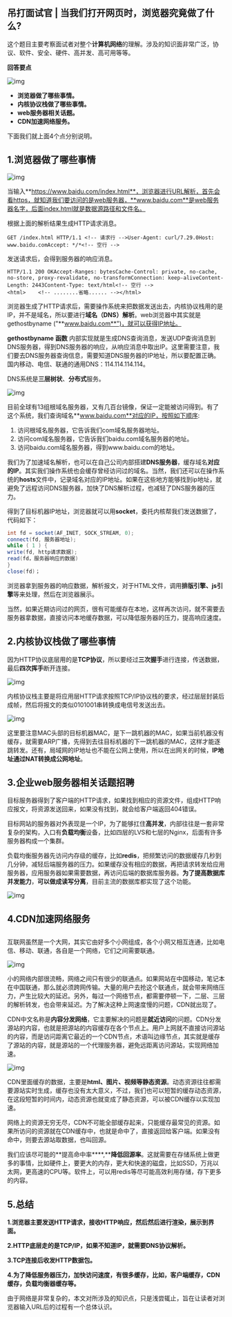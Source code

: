 ## 吊打面试官 | 当我们打开网页时，浏览器究竟做了什么? 

这个题目主要考察面试者对整个**计算机网络**的理解。涉及的知识面非常广泛，协议、软件、安全、硬件、高并发、高可用等等。

**回答要点**

 

![img](Untitled.assets/format,png-20201226233004261.png)

 

- **浏览器做了哪些事情。**
- **内核协议栈做了哪些事情。**
- **web服务器相关话题。**
- **CDN加速网络服务。**

下面我们就上面4个点分别说明。

 

## 1.浏览器做了哪些事情

 

![img](Untitled.assets/format,png-20201226233004389.png)

 

当输入**https://www.baidu.com/index.html**，浏览器进行URL解析，首先会看https，就知道我们要访问的是web服务器，**www.baidu.com**是web服务器名字，后面index.html就是数据源路径和文件名。

根据上面的解析结果生成HTTP请求消息。

```
GET /index.html HTTP/1.1 <!-- 请求行 -->User-Agent: curl/7.29.0Host: www.baidu.comAccept: */*<!-- 空行 -->
```

发送请求后，会得到服务器的响应消息。

```
HTTP/1.1 200 OKAccept-Ranges: bytesCache-Control: private, no-cache, no-store, proxy-revalidate, no-transformConnection: keep-aliveContent-Length: 2443Content-Type: text/html<!-- 空行 -->
<html>    <!-- ........省略...... --></html>
```

浏览器生成了HTTP请求后，需要操作系统来把数据发送出去，内核协议栈用的是IP，并不是域名，所以要进行**域名（DNS）解析**。web浏览器中其实就是gethostbyname ("**www.baidu.com**")，就可以获得IP地址。

 

**gethostbyname** **函数** 内部实现就是生成DNS查询消息，发送UDP查询消息到DNS服务器，得到DNS服务器的响应，从响应消息中取出IP。这里需要注意，我们要去DNS服务器查询信息，需要知道DNS服务器的IP地址，所以要配置正确。国内移动、电信、联通的通用DNS：114.114.114.114。

 

DNS系统是**三层树状**、**分布式**服务。

 

![img](Untitled.assets/format,png-20201226233004373.png)

 

目前全球有13组根域名服务器，又有几百台镜像，保证一定能被访问得到。有了这个系统，我们查询域名**www.baidu.com**对应的IP，按照如下顺序:

1. 访问根域名服务器，它告诉我们com域名服务器地址。
2. 访问com域名服务器，它告诉我们baidu.com域名服务器的地址。
3. 访问baidu.com域名服务器，得到www.baidu.com的地址。

 

我们为了加速域名解析，也可以在自己公司内部搭建**DNS服务器**，缓存域名**对应的IP**。其实我们操作系统也会缓存曾经访问过的域名。当然，我们还可以在操作系统的**hosts**文件中，记录域名对应的IP地址。如果在这些地方能够找到ip地址，就避免了远程访问DNS服务器，加快了DNS解析过程，也减轻了DNS服务器的压力。

 

得到了目标机器IP地址，浏览器就可以用**socket**，委托内核帮我们发送数据了，代码如下：

```Java
int fd = socket(AF_INET, SOCK_STREAM, 0);
connect(fd, 服务器地址);
while ( 1 ) {    
write(fd, http请求数据);    
read(fd，服务器响应的数据)
}
close(fd)；
```

浏览器拿到服务器的响应数据，解析报文，对于HTML文件，调用**排版引擎、js引擎**等来处理，然后在浏览器展示。

 

当然，如果近期访问过的网页，很有可能缓存在本地，这样再次访问，就不需要去服务器拿数据，直接访问本地缓存数据，可以降低服务器的压力，提高响应速度。

 

## 2.内核协议栈做了哪些事情

 

 

因为HTTP协议底层用的是**TCP协议**，所以要经过**三次握手**进行连接，传送数据，最后**四次挥手**断开连接。

 

![img](Untitled.assets/format,png-20201226233004376.png)

 

内核协议栈主要是将应用层HTTP请求按照TCP/IP协议栈的要求，经过层层封装后成帧，然后将报文的类似0101001串转换成电信号发送出去。

 

![img](Untitled.assets/format,png-20201226233004366.png)

 

这里要注意MAC头部的目标机器MAC，是下一跳机器的MAC，如果当前机器没有缓存，就需要ARP广播，先得到去往目标机器的下一跳机器的MAC，这样才能逐跳转发。还有，局域网的IP地址也不能在公网上使用，所以在出网关的时候，**IP地址通过NAT转换成公网地址**。

 

## 3.企业web服务器相关话题招聘

 

 

目标服务器得到了客户端的HTTP请求，如果找到相应的资源文件，组成HTTP响应报文，将资源发送回来，如果没有找到，就会给客户端返回404错误。

 

目标网站的服务器对外表现是一个IP，为了能够扛住**高并发**，内部往往是一套非常复杂的架构，入口有**负载均衡**设备，比如四层的LVS和七层的Nginx，后面有许多服务器构成一个集群。

 

负载均衡服务器先访问内存级的缓存，比如**redis**，把频繁访问的数据缓存几秒到几分钟，减轻后端服务器的压力。如果缓存没有相应的数据，再把请求转发给应用服务器，应用服务器如果需要数据，再访问后端的数据库服务器。**为了提高数据库并发能力**，**可以做成读写分离**，目前主流的数据库都实现了这个功能。

 

![img](Untitled.assets/format,png-20201226233004374.png)

 

## 4.CDN加速网络服务

##

##  

互联网虽然是一个大网，其实它由好多个小网组成，各个小网又相互连通，比如电信、移动、联通，各自是一个网络，它们之间需要联通。

 

![img](Untitled.assets/format,png-20201226233004307.png)

 

小的网络内部很流畅，网络之间只有很少的联通点。如果网站在中国移动，笔记本在中国联通，那么就必须跨网传输。大量的用户去抢这个联通点，就会带来网络压力，产生比较大的延迟。另外，每过一个网络节点，都需要停顿一下，二层、三层的解析转发，也会带来延迟。为了解决这种上网速度慢的问题，CDN就出现了。

 

CDN中文名称是**内容分发网络**，它主要解决的问题是**就近访问**的问题。CDN分发源站的内容，也就是把源站的内容缓存在各个节点上。用户上网就不直接访问源站的内容，而是访问距离它最近的一个CDN节点，术语叫边缘节点，其实就是缓存了源站的内容，就是源站的一个代理服务器，避免远距离访问源站，实现网络加速。

 

![img](Untitled.assets/format,png-20201226233004360.png)

 

CDN里面缓存的数据，主要是**html、图片、视频等静态资源**。动态资源往往都需要源站实时生成，缓存也没有太大意义，不过，我们也可以短暂的缓存动态资源，在这段短暂的时间内，动态资源也就变成了静态资源，可以被CDN缓存以实现加速。

 

网络上的资源无穷无尽，CDN不可能全部缓存起来，只能缓存最常见的资源。如果所访问的资源就在CDN缓存中，也就是命中了，直接返回给客户端。如果没有命中，则要去源站取数据，也叫回源。

 

我们应该尽可能的**提高命中率****,****降低回源率**。这就需要在存储系统上做更多的事情，比如硬件上，要更大的内存，更大和快速的磁盘，比如SSD，万兆以太网，更高速的CPU等。软件上，可以用redis等尽可能高效利用存储，存下更多的内容。

 

## 5.总结

 

 

**1.浏览器主要发送HTTP请求，接收HTTP响应，然后然后进行渲染，展示到界面。**

**2.HTTP底层走的是TCP/IP，如果不知道IP，就需要DNS协议解析。**

**3.TCP连接后收发HTTP数据包。**

**4.为了降低服务器压力，加快访问速度，有很多缓存，比如，客户端缓存，CDN缓存，负载均衡器缓存等。**

 

由于网络是非常复杂的，本文对所涉及的知识点，只是浅尝辄止，旨在让读者对浏览器输入URL后的过程有一个总体认识。